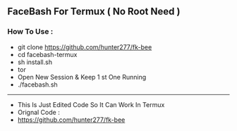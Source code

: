 ## FaceBash For Termux ( No Root Need )
### How To Use :
* git clone https://github.com/hunter277/fk-bee
* cd facebash-termux
* sh install.sh
* tor
* Open New Session & Keep 1 st One Running
* ./facebash.sh

---

* This Is Just Edited Code So It Can Work In Termux
* Orignal Code : 
* https://github.com/hunter277/fk-bee
